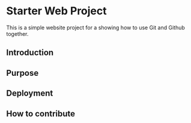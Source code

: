 # Starter Web Project

This is a simple website project for a showing how to use Git and Github together.

## Introduction

## Purpose

## Deployment

## How to contribute